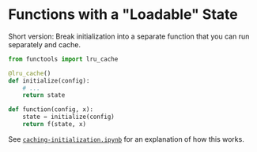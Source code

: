 # Functions with a "Loadable" State

Short version: Break initialization into a separate function that you can run separately and cache.

```python
from functools import lru_cache

@lru_cache()
def initialize(config):
    # ...
    return state

def function(config, x):
    state = initialize(config)
    return f(state, x) 
```

See [`caching-initialization.ipynb`](caching-initialization.ipynb) for an explanation of how this works.

